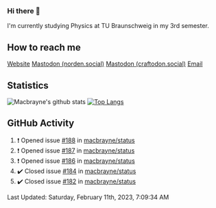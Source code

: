 ### Hi there 👋
I'm currently studying Physics at TU Braunschweig in my 3rd semester.

## How to reach me
[Website](https://florentin-schleuss.de)
<a rel="me" href="https://norden.social/@florentin">Mastodon (norden.social)</a>
<a rel="me" href="https://craftodon.social/@frodolon">Mastodon (craftodon.social)</a>
[Email](mailto:hello@macbrayne.de)

## Statistics
![Macbrayne's github stats](https://github-readme-stats.vercel.app/api?username=macbrayne&count_private=true&show_icons=true&hide_rank=true&custom_title=macbrayne's%20GitHub%20Stats)
[![Top Langs](https://github-readme-stats.vercel.app/api/top-langs/?username=macbrayne&exclude_repo=liftron&layout=compact)](https://github.com/anuraghazra/github-readme-stats)
## GitHub Activity

<!--RECENT_ACTIVITY:start-->
1. ❗️ Opened issue [#188](https://github.com/macbrayne/status/issues/188) in [macbrayne/status](https://github.com/macbrayne/status)
2. ❗️ Opened issue [#187](https://github.com/macbrayne/status/issues/187) in [macbrayne/status](https://github.com/macbrayne/status)
3. ❗️ Opened issue [#186](https://github.com/macbrayne/status/issues/186) in [macbrayne/status](https://github.com/macbrayne/status)
4. ✔️ Closed issue [#184](https://github.com/macbrayne/status/issues/184) in [macbrayne/status](https://github.com/macbrayne/status)
5. ✔️ Closed issue [#182](https://github.com/macbrayne/status/issues/182) in [macbrayne/status](https://github.com/macbrayne/status)
<!--RECENT_ACTIVITY:end-->

<!--RECENT_ACTIVITY:last_update-->
Last Updated: Saturday, February 11th, 2023, 7:09:34 AM
<!--RECENT_ACTIVITY:last_update_end-->


<!--
**macbrayne/macbrayne** is a ✨ _special_ ✨ repository because its `README.md` (this file) appears on your GitHub profile.

Here are some ideas to get you started:

- 🔭 I’m currently working on ...
- 🌱 I’m currently learning ...
- 👯 I’m looking to collaborate on ...
- 🤔 I’m looking for help with ...
- 💬 Ask me about ...
- 📫 How to reach me: ...
- 😄 Pronouns: ...
- ⚡ Fun fact: ...
-->
